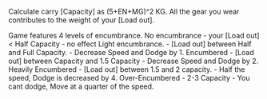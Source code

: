 Calculate carry [Capacity] as (5+EN+MG)^2 KG.
All the gear you wear contributes to the weight of your [Load out]. 

Game features 4 levels of encumbrance.
No encumbrance - your [Load out] < Half Capacity - no effect
Light encumbrance. - [Load out] between Half and Full Capacity.  - Decrease Speed and Dodge by 1.
Encumbered - [Load out] between Capacity and  1.5 Capacity - Decrease Speed and Dodge by 2.
Heavily Encumbered - [Load out] between 1.5 and 2 capacity. - Half the speed, Dodge is decreased by 4.
Over-Encumbered - 2-3 Capacity - You cant dodge, Move at a quarter of the speed. 